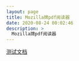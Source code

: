 ```yaml
---
layout: page
title: Mozilla牌pdf阅读器
date: 2020-08-24 00:02:46
description: >
  Mozilla牌pdf阅读器
---
```

[测试文档](/pdfv/pdfv/web/viewer.html?file=https://cdn.jsdelivr.net/npm/@kmarxist/pdfofmarxism@1.0.1/b365e1b6-bbde-448b-83eb-5c64daa93917.pdf)
